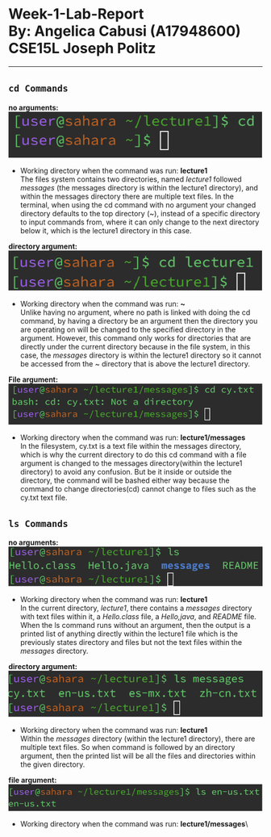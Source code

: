 Week-1-Lab-Report\
By: Angelica Cabusi (A17948600)\
CSE15L Joseph Politz
=========
---

## `cd Commands`
__no arguments:__\
![Image](1.png)

- Working directory when the command was run: **lecture1**\
The files system contains two directories, named _lecture1_ followed _messages_ (the messages directory is within the lecture1 directory), and within the messages directory there are multiple text files.
In the terminal, when using the cd command with no argument your changed directory defaults to the top directory (~), instead of a specific directory to input commands from, where it can only change to the next directory below it, which is the lecture1 directory
in this case.

__directory argument:__\
![Image](2.png)

- Working directory when the command was run: **~**\
Unlike having no argument, where no path is linked with doing the cd command, by having a directory be an argument then the directory you are operating on will be changed to the specified directory in the argument.
However, this command only works for directories that are directly under the current directory because in the file system, in this case, the _messages_ directory is within the lecture1 directory so it cannot be
accessed from the ~ directory that is above the lecture1 directory.

__File argument:__\
![Image](3.png)

- Working directory when the command was run: **lecture1/messages**\
In the filesystem, cy.txt is a text file within the messages directory, which is why the current directory to do this cd command with a file argument is changed to the messages directory(within the lecture1 directory) to avoid any confusion. But be it inside or outside the directory, the command will be bashed either way because the command to change directories(cd) cannot change to files such as the cy.txt text file.

## `ls Commands`
__no arguments:__\
![Image](4.png)

- Working directory when the command was run: **lecture1**\
In the current directory, _lecture1_, there contains a _messages_ directory with text files within it, a _Hello.class_ file, a _Hello,java_, and _README_ file. When the ls command runs without an argument, then the output is a printed
list of anything directly within the lecture1 file which is the previously states directory and files but not the text files within the _messages_ directory.

__directory argument:__\
![Image](5.png)

- Working directory when the command was run: **lecture1**\
Within the _messages_ directory (within the lecture1 directory), there are multiple text files. So when command is followed by an directory argument, then the printed list will be all the files and directories within
the given directory.

__file argument:__\
![Image](6.png)

- Working directory when the command was run: **lecture1/messages**\

